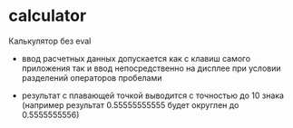 # calculator

Калькулятор без eval

- ввод расчетных данных допускается как с клавиш самого приложения так и ввод
  непосредственно на дисплее при условии разделений операторов пробелами

- результат с плавающей точкой выводится с точностью до 10 знака (например
  результат 0.55555555555 будет округлен до 0.5555555556)
